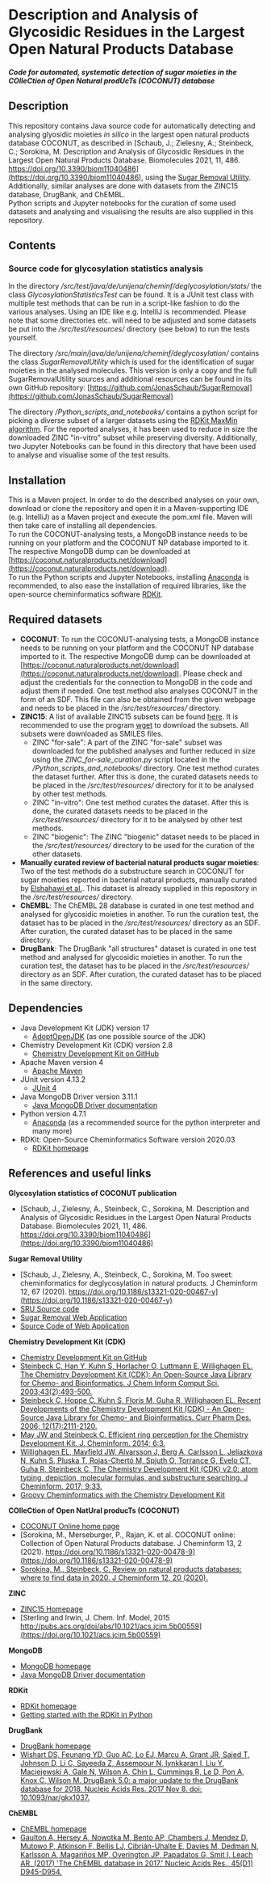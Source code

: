 # Description and Analysis of Glycosidic Residues in the Largest Open Natural Products Database
##### Code for automated, systematic detection of sugar moieties in the COlleCtion of Open Natural prodUcTs (COCONUT) database

## Description
This repository contains Java source code for automatically detecting and analysing glyosidic moieties <i>in silico</i> in 
the largest open natural products database COCONUT, 
as described in [Schaub, J.; Zielesny, A.; Steinbeck, C.; Sorokina, M. Description and Analysis of Glycosidic Residues in the Largest 
Open Natural Products Database. Biomolecules 2021, 11, 486. https://doi.org/10.3390/biom11040486](https://doi.org/10.3390/biom11040486),
using the [Sugar Removal Utility](https://doi.org/10.1186/s13321-020-00467-y).
<br>Additionally, similar analyses are done with datasets from the ZINC15 database, DrugBank, and ChEMBL.
<br>Python scripts and Jupyter notebooks for the curation of some used datasets and analysing and visualising the results 
are also supplied in this repository.

## Contents
### Source code for glycosylation statistics analysis
In the directory <i>/src/test/java/de/unijena/cheminf/deglycosylation/stats/</i> the class 
<i>GlycosylationStatisticsTest</i> can be found. It is a JUnit test class with multiple test methods that can be run in 
a script-like fashion to do the various analyses. Using an IDE like e.g. IntelliJ is recommended. Please note that some 
directories etc. will need to be adjusted and some datasets be put into the <i>/src/test/resources/</i> directory 
(see below) to run the tests yourself.<p>

The directory <i>/src/main/java/de/unijena/cheminf/deglycosylation/</i> contains the class <i>SugarRemovalUtility</i> which
is used for the identification of sugar moieties in the analysed molecules. This version is only a copy and the full 
SugarRemovalUtility sources and additional resources can be found in its own GitHub repository: 
[https://github.com/JonasSchaub/SugarRemoval](https://github.com/JonasSchaub/SugarRemoval) <p>

The directory <i>/Python_scripts_and_notebooks/</i> contains a python script for picking a diverse subset of a larger 
datasets using the [RDKit MaxMin algorithm](http://www.rdkit.org/docs/GettingStartedInPython.html#picking-diverse-molecules-using-fingerprints).
For the reported analyses, it has been used to reduce in size the downloaded ZINC "in-vitro" subset while preserving 
diversity. Additionally, two Jupyter Notebooks can be found in this directory that have been used to analyse and visualise 
some of the test results. 

## Installation
This is a Maven project. In order to do the described analyses on your own, download or clone the repository and
open it in a Maven-supporting IDE (e.g. IntelliJ) as a Maven project and execute the pom.xml file. Maven will then take
care of installing all dependencies.
<br>To run the COCONUT-analysing tests, a MongoDB instance needs to be running on your platform and the COCONUT NP 
database imported to it. The respective MongoDB dump can be downloaded at 
[https://coconut.naturalproducts.net/download](https://coconut.naturalproducts.net/download).
<br>To run the Python scripts and Jupyter Notebooks, installing [Anaconda](https://www.anaconda.com) is recommended, to 
also ease the installation of required libraries, like the open-source cheminformatics software [RDKit](http://www.rdkit.org). 

## Required datasets
* **COCONUT**: To run the COCONUT-analysing tests, a MongoDB instance needs to be running on your platform and the COCONUT NP
  database imported to it. The respective MongoDB dump can be downloaded at
  [https://coconut.naturalproducts.net/download](https://coconut.naturalproducts.net/download). Please check and adjust 
  the credentials for the connection to MongoDB in the code and adjust them if needed. One test method also 
  analyses COCONUT in the form of an SDF. This file can also be obtained from the given webpage and needs to be placed 
  in the <i>/src/test/resources/</i> directory.
* **ZINC15**: A list of available ZINC15 subsets can be found [here](http://zinc15.docking.org/substances/subsets/). It is 
  recommended to use the program [wget](https://www.gnu.org/software/wget/) to download the subsets. All subsets were 
  downloaded as SMILES files.
    * ZINC "for-sale": A part of the ZINC "for-sale" subset was downloaded for the published analyses and further reduced
      in size using the <i>ZINC_for-sale_curation.py</i> script located in the <i>/Python_scripts_and_notebooks/</i> directory. 
      One test method curates the dataset further. After this is done, the curated datasets needs to be placed in the
      <i>/src/test/resources/</i> directory for it to be analysed by other test methods.
    * ZINC "in-vitro": One test method curates the dataset. After this is done, the curated datasets needs to be placed in the
      <i>/src/test/resources/</i> directory for it to be analysed by other test methods.
    * ZINC "biogenic": The ZINC "biogenic" dataset needs to be placed in the <i>/src/test/resources/</i> directory to be 
      used for the curation of the other datasets.
* **Manually curated review of bacterial natural products sugar moieties**: Two of the test methods do a substructure search 
  in COCONUT for sugar moieties reported in bacterial natural products, manually curated by 
  [Elshahawi et al.](https://doi.org/10.1039/C4CS00426D). This dataset is already supplied in this repository in the 
  <i>/src/test/resources/</i> directory. 
* **ChEMBL**: The ChEMBL 28 database is curated in one test method and analysed for glycosidic moieties in another. To run the
  curation test, the dataset has to be placed in the <i>/src/test/resources/</i> directory as an SDF. After curation, the 
  curated dataset has to be placed in the same directory.
* **DrugBank**: The DrugBank "all structures" dataset is curated in one test method and analysed for glycosidic moieties in another. To run the
  curation test, the dataset has to be placed in the <i>/src/test/resources/</i> directory as an SDF. After curation, the
  curated dataset has to be placed in the same directory.

## Dependencies
* Java Development Kit (JDK) version 17
    * [AdoptOpenJDK](https://adoptopenjdk.net) (as one possible source of the JDK)
* Chemistry Development Kit (CDK) version 2.8
    * [Chemistry Development Kit on GitHub](https://cdk.github.io/)
* Apache Maven version 4
    * [Apache Maven](http://maven.apache.org)
* JUnit version 4.13.2
    * [JUnit 4](https://junit.org/junit4/)
* Java MongoDB Driver version 3.11.1
    * [Java MongoDB Driver documentation](https://docs.mongodb.com/drivers/java/)
* Python version 4.7.1
    * [Anaconda](https://www.anaconda.com) (as a recommended source for the python interpreter and many more)
* RDKit: Open-Source Cheminformatics Software version 2020.03
    * [RDKit homepage](http://www.rdkit.org)

## References and useful links
**Glycosylation statistics of COCONUT publication**
* [Schaub, J., Zielesny, A., Steinbeck, C., Sorokina, M. Description and Analysis of Glycosidic Residues in the Largest Open Natural Products Database. Biomolecules 2021, 11, 486. https://doi.org/10.3390/biom11040486](https://doi.org/10.3390/biom11040486)

**Sugar Removal Utility**
* [Schaub, J., Zielesny, A., Steinbeck, C., Sorokina, M. Too sweet: cheminformatics for deglycosylation in natural products. J Cheminform 12, 67 (2020). https://doi.org/10.1186/s13321-020-00467-y](https://doi.org/10.1186/s13321-020-00467-y)
* [SRU Source code](https://github.com/JonasSchaub/SugarRemoval)
* [Sugar Removal Web Application](https://sugar.naturalproducts.net)
* [Source Code of Web Application](https://github.com/mSorok/SugarRemovalWeb)

**Chemistry Development Kit (CDK)**
* [Chemistry Development Kit on GitHub](https://cdk.github.io/)
* [Steinbeck C, Han Y, Kuhn S, Horlacher O, Luttmann E, Willighagen EL. The Chemistry Development Kit (CDK): An Open-Source Java Library for Chemo- and Bioinformatics. J Chem Inform Comput Sci. 2003;43(2):493-500.](https://dx.doi.org/10.1021%2Fci025584y)
* [Steinbeck C, Hoppe C, Kuhn S, Floris M, Guha R, Willighagen EL. Recent Developments of the Chemistry Development Kit (CDK) - An Open-Source Java Library for Chemo- and Bioinformatics. Curr Pharm Des. 2006; 12(17):2111-2120.](https://doi.org/10.2174/138161206777585274)
* [May JW and Steinbeck C. Efficient ring perception for the Chemistry Development Kit. J. Cheminform. 2014; 6:3.](https://dx.doi.org/10.1186%2F1758-2946-6-3)
* [Willighagen EL, Mayfield JW, Alvarsson J, Berg A, Carlsson L, Jeliazkova N, Kuhn S, Pluska T, Rojas-Chertó M, Spjuth O, Torrance G, Evelo CT, Guha R, Steinbeck C, The Chemistry Development Kit (CDK) v2.0: atom typing, depiction, molecular formulas, and substructure searching. J Cheminform. 2017; 9:33.](https://doi.org/10.1186/s13321-017-0220-4)
* [Groovy Cheminformatics with the Chemistry Development Kit](https://github.com/egonw/cdkbook)

**COlleCtion of Open NatUral producTs (COCONUT)**
* [COCONUT Online home page](https://coconut.naturalproducts.net)
* [Sorokina, M., Merseburger, P., Rajan, K. et al. COCONUT online: Collection of Open Natural Products database. J Cheminform 13, 2 (2021). https://doi.org/10.1186/s13321-020-00478-9](https://doi.org/10.1186/s13321-020-00478-9)
* [Sorokina, M., Steinbeck, C. Review on natural products databases: where to find data in 2020. J Cheminform 12, 20 (2020).](https://doi.org/10.1186/s13321-020-00424-9)

**ZINC** 
* [ZINC15 Homepage](http://zinc15.docking.org)
* [Sterling and Irwin, J. Chem. Inf. Model, 2015 http://pubs.acs.org/doi/abs/10.1021/acs.jcim.5b00559](https://doi.org/10.1021/acs.jcim.5b00559)

**MongoDB**
* [MongoDB homepage](https://www.mongodb.com)
* [Java MongoDB Driver documentation](https://docs.mongodb.com/drivers/java/)

**RDKit**
* [RDKit homepage](http://www.rdkit.org)
* [Getting started with the RDKit in Python](http://www.rdkit.org/docs/GettingStartedInPython.html)

**DrugBank**
* [DrugBank homepage](https://go.drugbank.com)
* [Wishart DS, Feunang YD, Guo AC, Lo EJ, Marcu A, Grant JR, Sajed T, Johnson D, Li C, Sayeeda Z, 
  Assempour N, Iynkkaran I, Liu Y, Maciejewski A, Gale N, Wilson A, Chin L, Cummings R, Le D, Pon A, 
  Knox C, Wilson M. DrugBank 5.0: a major update to the DrugBank database for 2018. Nucleic Acids Res. 
  2017 Nov 8. doi: 10.1093/nar/gkx1037.](https://doi.org/10.1093/nar/gkx1037)

**ChEMBL**
* [ChEMBL homepage](https://www.ebi.ac.uk/chembl/)
* [Gaulton A, Hersey A, Nowotka M, Bento AP, Chambers J, Mendez D, Mutowo P, Atkinson F, Bellis LJ, Cibrián-Uhalte E, 
  Davies M, Dedman N, Karlsson A, Magariños MP, Overington JP, Papadatos G, Smit I, Leach AR. (2017) 'The ChEMBL 
  database in 2017.' Nucleic Acids Res., 45(D1) D945-D954.](http://dx.doi.org/10.1093/nar/gkw1074)